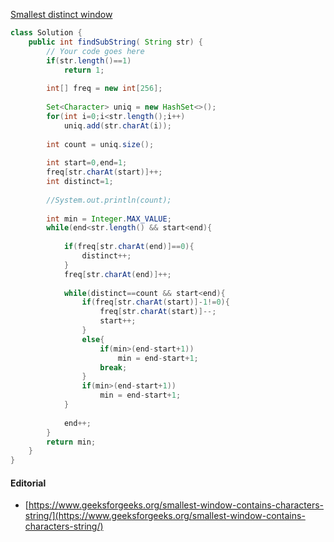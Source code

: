 [Smallest distinct window](https://practice.geeksforgeeks.org/problems/smallest-distant-window3132/1)

```java
class Solution {
    public int findSubString( String str) {
        // Your code goes here
        if(str.length()==1)
            return 1;
        
        int[] freq = new int[256];
        
        Set<Character> uniq = new HashSet<>();
        for(int i=0;i<str.length();i++)
            uniq.add(str.charAt(i));
        
        int count = uniq.size();
        
        int start=0,end=1;
        freq[str.charAt(start)]++;
        int distinct=1;
        
        //System.out.println(count);
        
        int min = Integer.MAX_VALUE;
        while(end<str.length() && start<end){
            
            if(freq[str.charAt(end)]==0){
                distinct++;
            }
            freq[str.charAt(end)]++;
            
            while(distinct==count && start<end){
                if(freq[str.charAt(start)]-1!=0){
                    freq[str.charAt(start)]--;
                    start++;
                }
                else{
                    if(min>(end-start+1))
                        min = end-start+1;
                    break;
                }
                if(min>(end-start+1))
                    min = end-start+1;
            }
            
            end++;
        }
        return min;
    }
}
```

#### Editorial
* [https://www.geeksforgeeks.org/smallest-window-contains-characters-string/](https://www.geeksforgeeks.org/smallest-window-contains-characters-string/)